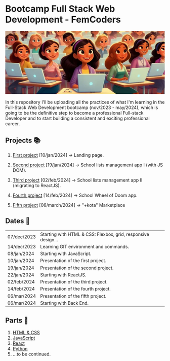 ﻿# Bootcamp Full Stack Web Development - FemCoders

![Coders](img/coders.png)

In this repository I'll be uploading all the practices of what I'm learning in the Full-Stack Web Development bootcamp (nov/2023 - may/2024), which is going to be the definitive step to become a professional Full-stack Developer and to start building a consistent and exciting professional career.

## Projects 📚

1. [First project](https://github.com/angylearns/femtech_g3) [10/jan/2024] → Landing page.

2. [Second project](https://github.com/angylearns/adminlistas_g4) [19/jan/2024] → School lists management app I (with JS DOM).

3. [Third project](https://github.com/angylearns/adminlistas_react) [02/feb/2024] → School lists management app II (migrating to ReactJS).

4. [Fourth project](https://github.com/angylearns/wheel_of_doom) [14/feb/2024] → School Wheel of Doom app.

5. [Fifth project](https://github.com/angylearns/marketplace_animals-p5e4) [06/march/2024] → "+kota" Marketplace

## Dates 📅

<table>
   <tr>
      <td>07/dec/2023</td>
      <td>Starting with HTML & CSS: Flexbox, grid, responsive design...</td>
   </tr>
   <tr>
      <td>14/dec/2023</td>
      <td>Learning GIT environment and commands.</td>
   </tr>
   <tr>
      <td>08/jan/2024</td>
      <td>Starting with JavaScript.</td>
   </tr>
   <tr>
      <td>10/jan/2024</td>
      <td>Presentation of the first project.</td>
   </tr>
    <tr>
      <td>19/jan/2024</td>
      <td>Presentation of the second project.</td>
   </tr>
    <tr>
      <td>22/jan/2024</td>
      <td>Starting with ReactJS.</td>
   </tr>
   <tr>
      <td>02/feb/2024</td>
      <td>Presentation of the third project.</td>
   </tr>
   <tr>
      <td>14/feb/2024</td>
      <td>Presentation of the fourth project.</td>
   </tr>
   <tr>
      <td>06/mar/2024</td>
      <td>Presentation of the fifth project.</td>
   </tr>
   <tr>
      <td>06/mar/2024</td>
      <td>Starting with Back End.</td>
   </tr>
</table>

## Parts 📑

1. [HTML & CSS](https://github.com/angylearns/femcoders_fullstack/tree/main/01-html_css)
2. [JavaScript](https://github.com/angylearns/femcoders_fullstack/tree/main/02-javascript)
3. [React](https://github.com/angylearns/femcoders_fullstack/tree/main/03-react)
4. [Python](https://github.com/angylearns/femcoders_fullstack/tree/main/04-python)
5. ...to be continued.
